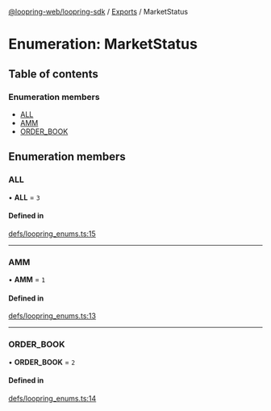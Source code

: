 [@loopring-web/loopring-sdk](../README.md) / [Exports](../modules.md) / MarketStatus

# Enumeration: MarketStatus

## Table of contents

### Enumeration members

- [ALL](MarketStatus.md#all)
- [AMM](MarketStatus.md#amm)
- [ORDER\_BOOK](MarketStatus.md#order_book)

## Enumeration members

### ALL

• **ALL** = `3`

#### Defined in

[defs/loopring_enums.ts:15](https://github.com/Loopring/loopring_sdk/blob/ee2acc4/src/defs/loopring_enums.ts#L15)

___

### AMM

• **AMM** = `1`

#### Defined in

[defs/loopring_enums.ts:13](https://github.com/Loopring/loopring_sdk/blob/ee2acc4/src/defs/loopring_enums.ts#L13)

___

### ORDER\_BOOK

• **ORDER\_BOOK** = `2`

#### Defined in

[defs/loopring_enums.ts:14](https://github.com/Loopring/loopring_sdk/blob/ee2acc4/src/defs/loopring_enums.ts#L14)
